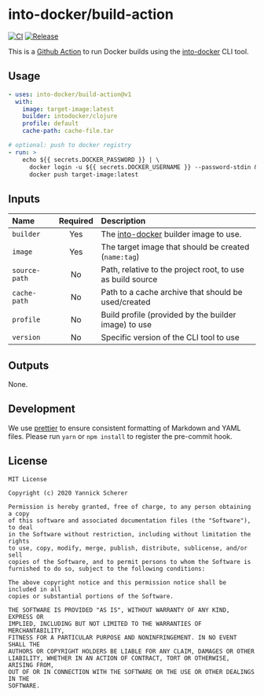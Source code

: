 # into-docker/build-action

[![CI](https://github.com/into-docker/build-action/workflows/CI/badge.svg)](https://github.com/into-docker/build-action/actions?query=workflow%3ACI)
[![Release](https://img.shields.io/github/v/release/into-docker/build-action?include_prereleases&sort=semver)](https://github.com/into-docker/build-action/releases/latest)

This is a [Github Action][gha] to run Docker builds using the [into-docker][]
CLI tool.

## Usage

```yaml
- uses: into-docker/build-action@v1
  with:
    image: target-image:latest
    builder: intodocker/clojure
    profile: default
    cache-path: cache-file.tar

# optional: push to docker registry
- run: >
    echo ${{ secrets.DOCKER_PASSWORD }} | \
      docker login -u ${{ secrets.DOCKER_USERNAME }} --password-stdin && \
      docker push target-image:latest
```

## Inputs

| Name          | Required | Description                                                |
| :------------ | :------: | :--------------------------------------------------------- |
| `builder`     |   Yes    | The [into-docker][] builder image to use.                  |
| `image`       |   Yes    | The target image that should be created (`name:tag`)       |
| `source-path` |    No    | Path, relative to the project root, to use as build source |
| `cache-path`  |    No    | Path to a cache archive that should be used/created        |
| `profile`     |    No    | Build profile (provided by the builder image) to use       |
| `version`     |    No    | Specific version of the CLI tool to use                    |

## Outputs

None.

## Development

We use [prettier][] to ensure consistent formatting of Markdown and YAML files.
Please run `yarn` or `npm install` to register the pre-commit hook.

[gha]: https://help.github.com/en/actions
[into-docker]: https://github.com/into-docker/into-docker
[prettier]: https://prettier.io/

## License

```
MIT License

Copyright (c) 2020 Yannick Scherer

Permission is hereby granted, free of charge, to any person obtaining a copy
of this software and associated documentation files (the "Software"), to deal
in the Software without restriction, including without limitation the rights
to use, copy, modify, merge, publish, distribute, sublicense, and/or sell
copies of the Software, and to permit persons to whom the Software is
furnished to do so, subject to the following conditions:

The above copyright notice and this permission notice shall be included in all
copies or substantial portions of the Software.

THE SOFTWARE IS PROVIDED "AS IS", WITHOUT WARRANTY OF ANY KIND, EXPRESS OR
IMPLIED, INCLUDING BUT NOT LIMITED TO THE WARRANTIES OF MERCHANTABILITY,
FITNESS FOR A PARTICULAR PURPOSE AND NONINFRINGEMENT. IN NO EVENT SHALL THE
AUTHORS OR COPYRIGHT HOLDERS BE LIABLE FOR ANY CLAIM, DAMAGES OR OTHER
LIABILITY, WHETHER IN AN ACTION OF CONTRACT, TORT OR OTHERWISE, ARISING FROM,
OUT OF OR IN CONNECTION WITH THE SOFTWARE OR THE USE OR OTHER DEALINGS IN THE
SOFTWARE.
```
